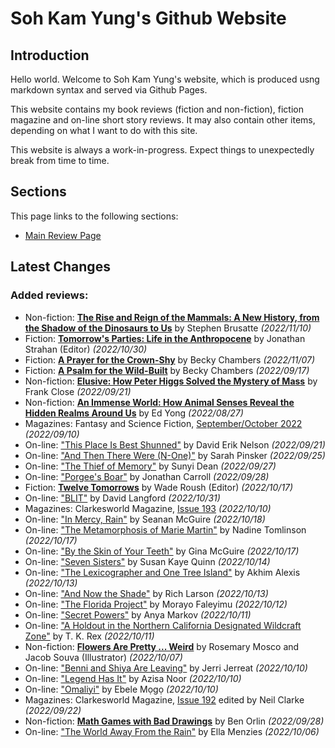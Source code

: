 # Soh Kam Yung's Github Website

## Introduction

Hello world. Welcome to Soh Kam Yung's website, which is produced usng markdown syntax and served via Github Pages.

This website contains my book reviews (fiction and non-fiction), fiction magazine and on-line short story reviews. It may also contain other items, depending on what I want to do with this site.

This website is always a work-in-progress. Expect things to unexpectedly break from time to time.

## Sections

This page links to the following sections:

- [Main Review Page](/reviews/README.md)

## Latest Changes

### Added reviews:
- Non-fiction: [**The Rise and Reign of the Mammals: A New History, from the Shadow of the Dinosaurs to Us**](reviews/nonfiction/2022/20221110-TheRiseAndReignOfTheMammals.md) by Stephen Brusatte *(2022/11/10)*
- Fiction: [**Tomorrow's Parties: Life in the Anthropocene**](reviews/fiction/2022/20221030-TomorrowsParties.md) by Jonathan Strahan (Editor) *(2022/10/30)*
- Fiction: [**A Prayer for the Crown-Shy**](reviews/fiction/2022/20221107-APrayerForTheCrownShy.md) by Becky Chambers *(2022/11/07)*
- Fiction: [**A Psalm for the Wild-Built**](reviews/fiction/2022/20220817-APsalmForTheWildBuilt.md) by Becky Chambers *(2022/09/17)*
- Non-fiction: [**Elusive: How Peter Higgs Solved the Mystery of Mass**](reviews/nonfiction/2022/20220921-Elusive.md) by Frank Close *(2022/09/21)*
- Non-fiction: [**An Immense World: How Animal Senses Reveal the Hidden Realms Around Us**](reviews/nonfiction/2022/20220827-AnImmenseWorld.md) by Ed Yong *(2022/08/27)*
- Magazines: Fantasy and Science Fiction, [September/October 2022](reviews/magazines/FantasyAndScienceFiction/20220910-FSF202209.md) *(2022/09/10)*
- On-line: ["This Place Is Best Shunned"](reviews/online/2022/20220921-ThisPlaceIsBestShunned.md) by David Erik Nelson *(2022/09/21)*
- On-line: ["And Then There Were (N-One)"](reviews/online/2022/20220925-AndThenThereWereN-One.md) by Sarah Pinsker *(2022/09/25)*
- On-line: ["The Thief of Memory"](reviews/online/2022/20220927-TheThiefOfMemory.md) by Sunyi Dean *(2022/09/27)*
- On-line: ["Porgee's Boar"](reviews/online/2022/20220928-PorgeesBoar.md) by Jonathan Carroll *(2022/09/28)*
- Fiction: [**Twelve Tomorrows**](reviews/fiction/2022/20221017-TwelveTomorrows.md) by Wade Roush (Editor) *(2022/10/17)*
- On-line: ["BLIT"](reviews/online/2022/20221031-BLIT.md) by David Langford *(2022/10/31)*
- Magazines: Clarkesworld Magazine, [Issue 193](reviews/magazines/Clarkesworld/20221010-Clarkesworld193.md) *(2022/10/10)*
- On-line: ["In Mercy, Rain"](reviews/online/2022/20221018-InMercyRain.md) by Seanan McGuire *(2022/10/18)*
- On-line: ["The Metamorphosis of Marie Martin"](reviews/online/2022/20221017-TheMetamorphosisOfMarieMartin.md) by Nadine Tomlinson *(2022/10/17)*
- On-line: ["By the Skin of Your Teeth"](reviews/online/2022/20221017-ByTheSkinOfYourTeeth.md) by Gina McGuire *(2022/10/17)*
- On-line: ["Seven Sisters"](reviews/online/2022/20221014-SevenSisters.md) by Susan Kaye Quinn *(2022/10/14)*
- On-line: ["The Lexicographer and One Tree Island"](reviews/online/2022/20221013-TheLexicographerAndOneTreeIsland.md) by Akhim Alexis *(2022/10/13)*
- On-line: ["And Now the Shade"](reviews/online/2022/20221013-AndNowTheShade.md) by Rich Larson *(2022/10/13)*
- On-line: ["The Florida Project"](reviews/online/2022/20221012-TheFloridaProject.md) by Morayo ​​Faleyimu *(2022/10/12)*
- On-line: ["Secret Powers"](reviews/online/2022/20221011-SecretPowers.md) by Anya Markov *(2022/10/11)*
- On-line: ["A Holdout in the Northern California Designated Wildcraft Zone"](reviews/online/2022/20221011-AHoldoutInTheNorthernCaliforniaDesignatedWildcraftZone.md) by T. K. Rex *(2022/10/11)*
- Non-fiction: [**Flowers Are Pretty ... Weird**](reviews/nonfiction/2022/20221007-FlowersArePrettyWeird.md) by Rosemary Mosco and Jacob Souva (Illustrator) *(2022/10/07)*
- On-line: ["Benni and Shiya Are Leaving"](reviews/online/2022/20221010-BenniAndShiyaAreLeaving.md) by Jerri Jerreat *(2022/10/10)*
- On-line: ["Legend Has It"](reviews/online/2022/20221010-LegendHasIt.md) by Azisa Noor *(2022/10/10)*
- On-line: ["Omaliyi"](reviews/online/2022/20221010-Omaliyi.md) by Ebele Mọgọ *(2022/10/10)*
- Magazines: Clarkesworld Magazine, [Issue 192](reviews/magazines/Clarkesworld/20220922-Clarkesworld192.md) edited by Neil Clarke *(2022/09/22)*
- Non-fiction: [**Math Games with Bad Drawings**](reviews/nonfiction/2022/20220906-MathGamesWithBadDrawings.md) by Ben Orlin *(2022/09/28)*
- On-line: ["The World Away From the Rain"](reviews/online/2022/20221006-TheWorldAwayFromRain.md) by Ella Menzies *(2022/10/06)*
